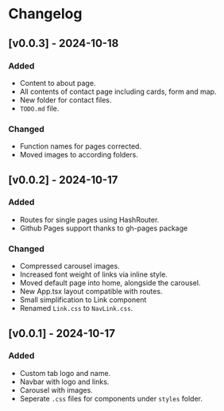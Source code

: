 # Changelog

## [v0.0.3] - 2024-10-18
### Added
- Content to about page.
- All contents of contact page including cards, form and map.
- New folder for contact files.
- `TODO.md` file.

### Changed
- Function names for pages corrected.
- Moved images to according folders.

## [v0.0.2] - 2024-10-17

### Added

- Routes for single pages using HashRouter.
- Github Pages support thanks to gh-pages package

### Changed

- Compressed carousel images.
- Increased font weight of links via inline style.
- Moved default page into home, alongside the carousel.
- New App.tsx layout compatible with routes.
- Small simplification to Link component
- Renamed `Link.css` to `NavLink.css`.

## [v0.0.1] - 2024-10-17

### Added

- Custom tab logo and name.
- Navbar with logo and links.
- Carousel with images.
- Seperate `.css` files for components under `styles` folder.

